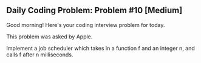 ## Daily Coding Problem: Problem #10 [Medium]

Good morning! Here's your coding interview problem for today.

This problem was asked by Apple.

Implement a job scheduler which takes in a function f and an integer n, and calls f after n milliseconds.
